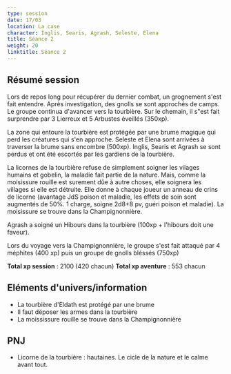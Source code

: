 ```yaml
---
type: session
date: 17/03
location: La case
character: Inglis, Searis, Agrash, Seleste, Elena
title: Séance 2
weight: 20
linktitle: Séance 2
---
```

## Résumé session

Lors de repos long pour récupérer du dernier combat, un grognement s'est fait entendre. Après investigation, des gnolls se sont approchés de camps. Le groupe continua d'avancer vers la tourbière. Sur le chemain, il s"est fait surprendre par 3 Lierreux et 5 Arbustes éveillés (350xp).

La zone qui entoure la tourbière est protégée par une brume magique qui perd les créatures qui s'en approche. Seleste et Elena sont arrivées à traverser la brume sans encombre (500xp). Inglis, Searis et Agrash se sont perdus et ont été escortés par les gardiens de la tourbière.

La licornes de la tourbière refuse de simplement soigner les vilages humains et gobelin, la maladie fait partie de la nature. Mais, comme la moisissure rouille est surement dûe à autre choses, elle soignera les villages si elle est détruite. Elle donne à chaque joueur un anneau de crins de licorne (avantage JdS poison et maladie, les effets de soin sont augmentés de 50%. 1 charge, soigne 2d8+8 pv, guéri poison et maladie). La moisissure se trouve dans la Champignonnière.

Agrash a soigné un Hibours dans la tourbière (100xp + l'hibours doit une faveur).

Lors du voyage vers la Champignonnière, le groupe s'est fait attaqué par 4 méphites (400 xp) puis un groupe de gnolls bléssés (750xp)

**Total xp session** : 2100 (420 chacun)
**Total xp aventure** : 553 chacun

## Eléments d'univers/information
- La tourbière d'Eldath est protégé par une brume
- Il faut déposer les armes dans la tourbière
- La moississure rouille se trouve dans la Champignonnière
## PNJ
- Licorne de la tourbière : hautaines. Le cicle de la nature et le calme avant tout.
